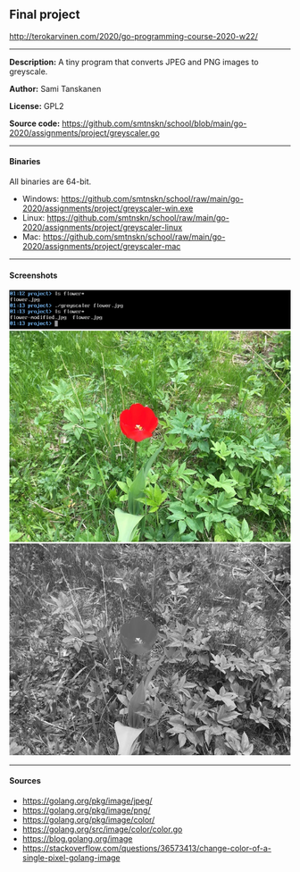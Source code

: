  ## Final project

http://terokarvinen.com/2020/go-programming-course-2020-w22/

---

**Description:** A tiny program that converts JPEG and PNG images to greyscale.

**Author:** Sami Tanskanen

**License:** GPL2

**Source code:** https://github.com/smtnskn/school/blob/main/go-2020/assignments/project/greyscaler.go

---

#### Binaries

All binaries are 64-bit.

* Windows: https://github.com/smtnskn/school/raw/main/go-2020/assignments/project/greyscaler-win.exe
* Linux: https://github.com/smtnskn/school/raw/main/go-2020/assignments/project/greyscaler-linux
* Mac: https://github.com/smtnskn/school/raw/main/go-2020/assignments/project/greyscaler-mac

---

#### Screenshots

![screenshot-1](/go-2020/assignments/project/screenshots/usage.png)
![screenshot-1](/go-2020/assignments/project/screenshots/original-image.jpeg)
![screenshot-1](/go-2020/assignments/project/screenshots/modified-image.jpeg)

---
#### Sources
* https://golang.org/pkg/image/jpeg/
* https://golang.org/pkg/image/png/
* https://golang.org/pkg/image/color/
* https://golang.org/src/image/color/color.go
* https://blog.golang.org/image
* https://stackoverflow.com/questions/36573413/change-color-of-a-single-pixel-golang-image
